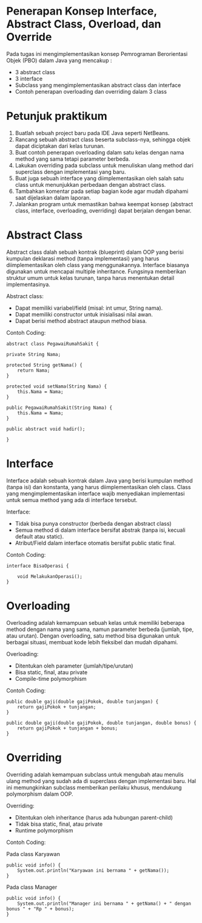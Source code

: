# Penerapan Konsep Interface, Abstract Class, Overload, dan Override

Pada tugas ini mengimplementasikan konsep Pemrograman Berorientasi Objek (PBO) dalam Java yang mencakup :
- 3 abstract class
- 3 interface
- Subclass yang mengimplementasikan abstract class dan interface
- Contoh penerapan overloading dan overriding dalam 3 class

# Petunjuk praktikum
1.	Buatlah sebuah project baru pada IDE Java seperti NetBeans. 
2.	Rancang sebuah abstract class beserta subclass-nya, sehingga objek dapat diciptakan dari kelas turunan. 
3.	Buat contoh penerapan overloading dalam satu kelas dengan nama method yang sama tetapi parameter berbeda. 
4.	Lakukan overriding pada subclass untuk menuliskan ulang method dari superclass dengan implementasi yang baru. 
5.	Buat juga sebuah interface yang diimplementasikan oleh salah satu class untuk menunjukkan perbedaan dengan abstract class. 
6.	Tambahkan komentar pada setiap bagian kode agar mudah dipahami saat dijelaskan dalam laporan. 
7.	Jalankan program untuk memastikan bahwa keempat konsep (abstract class, interface, overloading, overriding) dapat berjalan dengan benar.


# Abstract Class
Abstract class dalah sebuah kontrak (blueprint) dalam OOP yang berisi kumpulan deklarasi method (tanpa implementasi) yang harus diimplementasikan oleh class yang menggunakannya. Interface biasanya digunakan untuk mencapai multiple inheritance. Fungsinya memberikan struktur umum untuk kelas turunan, tanpa harus menentukan detail implementasinya.

Abstract class:
- Dapat memiliki variabel/field (misal: int umur, String nama).
- Dapat memiliki constructor untuk inisialisasi nilai awan.
- Dapat berisi method abstract ataupun method biasa.

Contoh Coding:

    abstract class PegawaiRumahSakit {

    private String Nama;
    
    protected String getNama() {
        return Nama;
    }

    protected void setNama(String Nama) {
        this.Nama = Nama;
    }

    public PegawaiRumahSakit(String Nama) {
        this.Nama = Nama;
    }

    public abstract void hadir();

    }

# Interface
Interface adalah sebuah kontrak dalam Java yang berisi kumpulan method (tanpa isi) dan konstanta, yang harus diimplementasikan oleh class. Class yang mengimplementasikan interface wajib menyediakan implementasi untuk semua method yang ada di interface tersebut.

Interface:
- Tidak bisa punya constructor (berbeda dengan abstract class)
- Semua method di dalam interface bersifat abstrak (tanpa isi, kecuali default atau static).
- Atribut/Field dalam interface otomatis bersifat public static final.

Contoh Coding:

    interface BisaOperasi {

        void MelakukanOperasi();
    }

# Overloading
Overloading adalah kemampuan sebuah kelas untuk memiliki beberapa method dengan nama yang sama, namun parameter berbeda (jumlah, tipe, atau urutan). Dengan overloading, satu method bisa digunakan untuk berbagai situasi, membuat kode lebih fleksibel dan mudah dipahami.

Overloading:
- Ditentukan oleh parameter (jumlah/tipe/urutan)
- Bisa static, final, atau private
- Compile-time polymorphism

Contoh Coding:

    public double gaji(double gajiPokok, double tunjangan) {
        return gajiPokok + tunjangan;
    }

    public double gaji(double gajiPokok, double tunjangan, double bonus) {
        return gajiPokok + tunjangan + bonus;
    }

# Overriding
Overriding adalah kemampuan subclass untuk mengubah atau menulis ulang method yang sudah ada di superclass dengan implementasi baru. Hal ini memungkinkan subclass memberikan perilaku khusus, mendukung polymorphism dalam OOP.

Overriding:
- Ditentukan oleh inheritance (harus ada hubungan parent-child)
- Tidak bisa static, final, atau private
- Runtime polymorphism

Contoh Coding:

Pada class Karyawan

    public void info() {
        System.out.println("Karyawan ini bernama " + getNama());
    }

Pada class Manager

    public void info() {
        System.out.println("Manager ini bernama " + getNama() + " dengan bonus " + "Rp " + bonus);
    }
